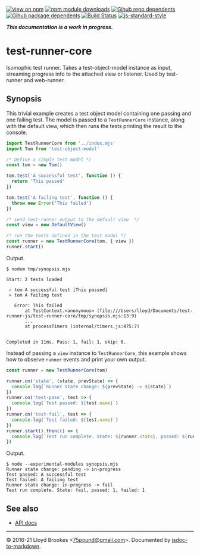 [![view on npm](https://badgen.net/npm/v/test-runner-core)](https://www.npmjs.org/package/test-runner-core)
[![npm module downloads](https://badgen.net/npm/dt/test-runner-core)](https://www.npmjs.org/package/test-runner-core)
[![Gihub repo dependents](https://badgen.net/github/dependents-repo/test-runner-js/test-runner-core)](https://github.com/test-runner-js/test-runner-core/network/dependents?dependent_type=REPOSITORY)
[![Gihub package dependents](https://badgen.net/github/dependents-pkg/test-runner-js/test-runner-core)](https://github.com/test-runner-js/test-runner-core/network/dependents?dependent_type=PACKAGE)
[![Build Status](https://travis-ci.org/test-runner-js/test-runner-core.svg?branch=master)](https://travis-ci.org/test-runner-js/test-runner-core)
[![js-standard-style](https://img.shields.io/badge/code%20style-standard-brightgreen.svg)](https://github.com/feross/standard)

***This documentation is a work in progress.***

# test-runner-core

Isomophic test runner. Takes a test-object-model instance as input, streaming progress info to the attached view or listener. Used by test-runner and web-runner.

## Synopsis

This trivial example creates a test object model containing one passing and one failing test. The model is passed to a `TestRunnerCore` instance, along with the default view, which then runs the tests printing the result to the console.

```js
import TestRunnerCore from '../index.mjs'
import Tom from 'test-object-model'

/* Define a simple test model */
const tom = new Tom()

tom.test('A successful test', function () {
  return 'This passed'
})

tom.test('A failing test', function () {
  throw new Error('This failed')
})

/* send test-runner output to the default view  */
const view = new DefaultView()

/* run the tests defined in the test model */
const runner = new TestRunnerCore(tom, { view })
runner.start()
```

Output.

```
$ nodem tmp/synopsis.mjs

Start: 2 tests loaded

 ✓ tom A successful test [This passed]
 ⨯ tom A failing test

   Error: This failed
       at TestContext.<anonymous> (file:///Users/lloyd/Documents/test-runner-js/test-runner-core/tmp/synopsis.mjs:13:9)
       ...
       at processTimers (internal/timers.js:475:7)


Completed in 11ms. Pass: 1, fail: 1, skip: 0.
```

Instead of passing a `view` instance to `TestRunnerCore`, this example shows how to observe `runner` events and print your own output.

```js
const runner = new TestRunnerCore(tom)

runner.on('state', (state, prevState) => {
  console.log(`Runner state change: ${prevState} -> ${state}`)
})
runner.on('test-pass', test => {
  console.log(`Test passed: ${test.name}`)
})
runner.on('test-fail', test => {
  console.log(`Test failed: ${test.name}`)
})
runner.start().then(() => {
  console.log(`Test run complete. State: ${runner.state}, passed: ${runner.stats.pass}, failed: ${runner.stats.fail}`)
})
```

Output.

```
$ node --experimental-modules synopsis.mjs
Runner state change: pending -> in-progress
Test passed: A successful test
Test failed: A failing test
Runner state change: in-progress -> fail
Test run complete. State: fail, passed: 1, failed: 1
```

## See also

* [API docs](https://github.com/test-runner-js/test-runner-core/blob/master/docs/API.md)

* * *

&copy; 2016-21 Lloyd Brookes \<75pound@gmail.com\>. Documented by [jsdoc-to-markdown](https://github.com/jsdoc2md/jsdoc-to-markdown).

